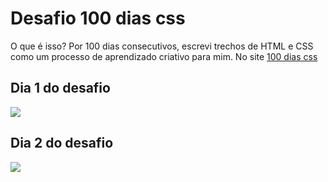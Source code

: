 # Desafio 100 dias css

<p> O que é isso?
Por 100 dias consecutivos, escrevi trechos de HTML e CSS como um processo de aprendizado criativo para mim. No site <a href="https://100dayscss.com/about/" target="_blank">100 dias css</a>
</p>

## Dia 1 do desafio
<img src="https://j.gifs.com/28lEoA.gif"/>

## Dia 2 do desafio 
<img src="https://j.gifs.com/79qkwB.gif"/>

